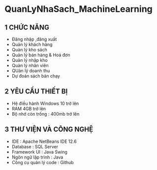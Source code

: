 # QuanLyNhaSach_MachineLearning







## 1 CHỨC NĂNG
- Đăng nhập ,đăng xuất
- Quản lý khách hàng
- Quản lý kho sách
- Quản lý bán hàng & Hoá đơn
- Quản lý nhập kho
- Quản lý nhân viên
- QUản lý doanh thu
- Dự đoán sách bán chạy

## 2 YÊU CẦU THIẾT BỊ
- Hệ điều hành Windows 10 trở lên
- RAM 4GB trở lên
- Bộ nhớ còn trống : 400mb trở lên

## 3 THƯ VIỆN VÀ CÔNG NGHỆ
- IDE : Apache NetBeans IDE 12.6
- Database : SQL Server
- Framework UI : Java Swing
- Ngôn ngữ lập trình : Java
- Công cụ quản lý code : Github
